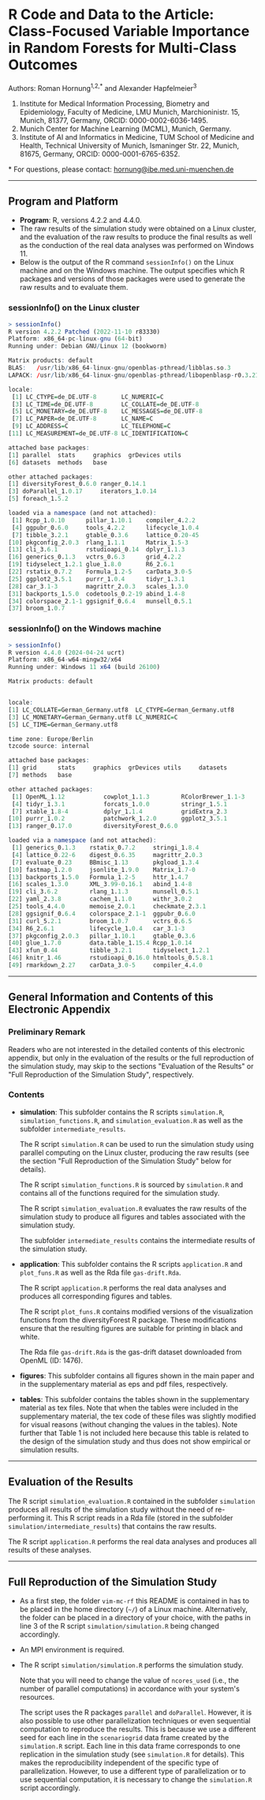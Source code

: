 # R Code and Data to the Article: Class-Focused Variable Importance in Random Forests for Multi-Class Outcomes

Authors: Roman Hornung<sup>1,2,*</sup> and Alexander Hapfelmeier<sup>3</sup>

1. Institute for Medical Information Processing, Biometry and Epidemiology, Faculty of Medicine, LMU Munich, Marchioninistr. 15, Munich, 81377, Germany, ORCID: 0000-0002-6036-1495.
2. Munich Center for Machine Learning (MCML), Munich, Germany.
3. Institute of AI and Informatics in Medicine, TUM School of Medicine and Health, Technical University of Munich, Ismaninger Str. 22, Munich, 81675, Germany, ORCID: 0000-0001-6765-6352.

\* For questions, please contact: hornung@ibe.med.uni-muenchen.de

---

## Program and Platform

- **Program**: R, versions 4.2.2 and 4.4.0.
- The raw results of the simulation study were obtained on a Linux cluster, and the evaluation of the raw results to produce the final results as well as the conduction of the real data analyses was performed on Windows 11.
- Below is the output of the R command `sessionInfo()` on the Linux machine and on the Windows machine. 
  The output specifies which R packages and versions of those packages were used to generate the raw results 
  and to evaluate them.

### sessionInfo() on the Linux cluster

```R
> sessionInfo()
R version 4.2.2 Patched (2022-11-10 r83330)
Platform: x86_64-pc-linux-gnu (64-bit)
Running under: Debian GNU/Linux 12 (bookworm)

Matrix products: default
BLAS:   /usr/lib/x86_64-linux-gnu/openblas-pthread/libblas.so.3
LAPACK: /usr/lib/x86_64-linux-gnu/openblas-pthread/libopenblasp-r0.3.21.so

locale:
 [1] LC_CTYPE=de_DE.UTF-8       LC_NUMERIC=C              
 [3] LC_TIME=de_DE.UTF-8        LC_COLLATE=de_DE.UTF-8    
 [5] LC_MONETARY=de_DE.UTF-8    LC_MESSAGES=de_DE.UTF-8   
 [7] LC_PAPER=de_DE.UTF-8       LC_NAME=C                 
 [9] LC_ADDRESS=C               LC_TELEPHONE=C            
[11] LC_MEASUREMENT=de_DE.UTF-8 LC_IDENTIFICATION=C       

attached base packages:
[1] parallel  stats     graphics  grDevices utils    
[6] datasets  methods   base     

other attached packages:
[1] diversityForest_0.6.0 ranger_0.14.1        
[3] doParallel_1.0.17     iterators_1.0.14     
[5] foreach_1.5.2        

loaded via a namespace (and not attached):
 [1] Rcpp_1.0.10      pillar_1.10.1    compiler_4.2.2  
 [4] ggpubr_0.6.0     tools_4.2.2      lifecycle_1.0.4 
 [7] tibble_3.2.1     gtable_0.3.6     lattice_0.20-45 
[10] pkgconfig_2.0.3  rlang_1.1.1      Matrix_1.5-3    
[13] cli_3.6.1        rstudioapi_0.14  dplyr_1.1.3     
[16] generics_0.1.3   vctrs_0.6.3      grid_4.2.2      
[19] tidyselect_1.2.1 glue_1.8.0       R6_2.6.1        
[22] rstatix_0.7.2    Formula_1.2-5    carData_3.0-5   
[25] ggplot2_3.5.1    purrr_1.0.4      tidyr_1.3.1     
[28] car_3.1-3        magrittr_2.0.3   scales_1.3.0    
[31] backports_1.5.0  codetools_0.2-19 abind_1.4-8     
[34] colorspace_2.1-1 ggsignif_0.6.4   munsell_0.5.1   
[37] broom_1.0.7   
```

### sessionInfo() on the Windows machine

```R
> sessionInfo()
R version 4.4.0 (2024-04-24 ucrt)
Platform: x86_64-w64-mingw32/x64
Running under: Windows 11 x64 (build 26100)

Matrix products: default


locale:
[1] LC_COLLATE=German_Germany.utf8  LC_CTYPE=German_Germany.utf8   
[3] LC_MONETARY=German_Germany.utf8 LC_NUMERIC=C                   
[5] LC_TIME=German_Germany.utf8    

time zone: Europe/Berlin
tzcode source: internal

attached base packages:
[1] grid      stats     graphics  grDevices utils     datasets 
[7] methods   base     

other attached packages:
 [1] OpenML_1.12           cowplot_1.1.3         RColorBrewer_1.1-3   
 [4] tidyr_1.3.1           forcats_1.0.0         stringr_1.5.1        
 [7] xtable_1.8-4          dplyr_1.1.4           gridExtra_2.3        
[10] purrr_1.0.2           patchwork_1.2.0       ggplot2_3.5.1        
[13] ranger_0.17.0         diversityForest_0.6.0

loaded via a namespace (and not attached):
 [1] generics_0.1.3    rstatix_0.7.2     stringi_1.8.4    
 [4] lattice_0.22-6    digest_0.6.35     magrittr_2.0.3   
 [7] evaluate_0.23     BBmisc_1.13       pkgload_1.3.4    
[10] fastmap_1.2.0     jsonlite_1.9.0    Matrix_1.7-0     
[13] backports_1.5.0   Formula_1.2-5     httr_1.4.7       
[16] scales_1.3.0      XML_3.99-0.16.1   abind_1.4-8      
[19] cli_3.6.2         rlang_1.1.3       munsell_0.5.1    
[22] yaml_2.3.8        cachem_1.1.0      withr_3.0.2      
[25] tools_4.4.0       memoise_2.0.1     checkmate_2.3.1  
[28] ggsignif_0.6.4    colorspace_2.1-1  ggpubr_0.6.0     
[31] curl_5.2.1        broom_1.0.7       vctrs_0.6.5      
[34] R6_2.6.1          lifecycle_1.0.4   car_3.1-3        
[37] pkgconfig_2.0.3   pillar_1.10.1     gtable_0.3.6     
[40] glue_1.7.0        data.table_1.15.4 Rcpp_1.0.14      
[43] xfun_0.44         tibble_3.2.1      tidyselect_1.2.1 
[46] knitr_1.46        rstudioapi_0.16.0 htmltools_0.5.8.1
[49] rmarkdown_2.27    carData_3.0-5     compiler_4.4.0
```

---

## General Information and Contents of this Electronic Appendix

### Preliminary Remark
Readers who are not interested in the detailed 
  contents of this electronic appendix, but only in the evaluation of 
  the results or the full reproduction of the simulation study, may skip to 
  the sections "Evaluation of the Results" or "Full Reproduction 
  of the Simulation Study", respectively.

### Contents
- **simulation**: This subfolder contains the R scripts `simulation.R`,
    `simulation_functions.R`, and `simulation_evaluation.R` as well
    as the subfolder `intermediate_results`.
    
    The R script `simulation.R` can be used to run the simulation study 
    using parallel computing on the Linux cluster, producing the 
    raw results (see the section "Full Reproduction of the Simulation Study" 
    below for details).

    The R script `simulation_functions.R` is sourced by `simulation.R` 
    and contains all of the functions required for the simulation study.

    The R script `simulation_evaluation.R` evaluates the raw results of 
    the simulation study to produce all figures and tables associated with 
    the simulation study.

    The subfolder `intermediate_results` contains the intermediate results 
    of the simulation study.
- **application**: This subfolder contains the R scripts `application.R` and `plot_funs.R` as well as the Rda file `gas-drift.Rda`.

    The R script `application.R` performs the real data analyses and produces all corresponding figures and tables.

    The R script `plot_funs.R` contains modified versions of the visualization functions from the diversityForest R package.     These modifications ensure that the resulting figures are suitable for printing in black and white.

    The Rda file `gas-drift.Rda` is the gas-drift dataset downloaded from OpenML (ID: 1476).
- **figures**: This subfolder contains all figures shown in the main paper and in the supplementary material as eps and pdf files, respectively.
- **tables**: This subfolder contains the tables shown in the supplementary material as tex files. Note that when the tables were included in the supplementary material, the tex code of these files was slightly modified for visual reasons (without changing the values in the tables).
    Note further that Table 1 is not included here because this table is related to the design of the simulation study and thus does not show empirical or simulation results.

---

## Evaluation of the Results

The R script `simulation_evaluation.R` contained in the subfolder `simulation` produces all results of the simulation study without the need of re-performing it. This R script reads in a Rda file (stored in the subfolder `simulation/intermediate_results`) that contains the raw results.

The R script `application.R` performs the real data analyses and produces all results of these analyses.

---

## Full Reproduction of the Simulation Study
- As a first step, the folder `vim-mc-rf` this README is contained
  in has to be placed in the home directory (`~/`) of a Linux machine.
  Alternatively, the folder can be placed in a directory of your choice, with the paths 
  in line 3 of the R script `simulation/simulation.R` being changed accordingly.
- An MPI environment is required.
- The R script `simulation/simulation.R` performs the simulation study.

  Note that you will need to change the value of `ncores_used` (i.e., the number of parallel computations) in accordance with your system's resources.

  The script uses the R packages `parallel` and `doParallel`. However, it is also possible to use other parallelization techniques or even sequential computation to reproduce the results. This is because we use a different seed  for each line in the `scenariogrid` data frame created by the `simulation.R` script. Each line in this data frame corresponds to one replication in the simulation study (see `simulation.R` for details). This makes the reproducibility independent of the specific type of parallelization. However, to use a different type of parallelization or to use sequential computation, it is necessary to change the `simulation.R` script accordingly.

